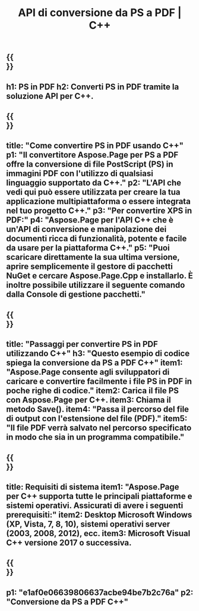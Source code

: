 ﻿---
translation: true
template: /_templates/_conversion-child-cpp.md
title: API di conversione da PS a PDF | C++
url: /cpp/conversion/ps-to-pdf/
description: Conversione da PS a PDF fornita da Aspose.Page per la soluzione API C++. Funziona in ambiente runtime C++ per Windows a 32 bit, Windows a 64 bit e Linux a 64 bit.
informat: PS
outformat: PDF
otherformats: XPS EPS
---

{{<section banner>}}
---
h1: PS in PDF
h2: Converti PS in PDF tramite la soluzione API per C++.
---

{{<section overview>}}
---
title: "Come convertire PS in PDF usando C++"
p1: "Il convertitore Aspose.Page per PS a PDF offre la conversione di file PostScript (PS) in immagini PDF con l'utilizzo di qualsiasi linguaggio supportato da C++."
p2: "L'API che vedi qui può essere utilizzata per creare la tua applicazione multipiattaforma o essere integrata nel tuo progetto C++."
p3: "Per convertire XPS in PDF:"
p4: "Aspose.Page per l'API C++ che è un'API di conversione e manipolazione dei documenti ricca di funzionalità, potente e facile da usare per la piattaforma C++."
p5: "Puoi scaricare direttamente la sua ultima versione, aprire semplicemente il gestore di pacchetti NuGet e cercare Aspose.Page.Cpp e installarlo. È inoltre possibile utilizzare il seguente comando dalla Console di gestione pacchetti."
---

{{<section feature1>}}
---
title: "Passaggi per convertire PS in PDF utilizzando C++"
h3: "Questo esempio di codice spiega la conversione da PS a PDF C++"
item1: "Aspose.Page consente agli sviluppatori di caricare e convertire facilmente i file PS in PDF in poche righe di codice."
item2: Carica il file PS con Aspose.Page per C++.
item3: Chiama il metodo Save().
item4: "Passa il percorso del file di output con l'estensione del file (PDF)."
item5: "Il file PDF verrà salvato nel percorso specificato in modo che sia in un programma compatibile."
---

{{<section feature2>}}
---
title: Requisiti di sistema
item1: "Aspose.Page per C++ supporta tutte le principali piattaforme e sistemi operativi. Assicurati di avere i seguenti prerequisiti:"
item2: Desktop Microsoft Windows (XP, Vista, 7, 8, 10), sistemi operativi server (2003, 2008, 2012), ecc.
item3: Microsoft Visual C++ versione 2017 o successiva.
---

{{<section gist>}}
---
p1: "e1af0e06639806637acbe94be7b2c76a"
p2: "Conversione da PS a PDF C++"
---
